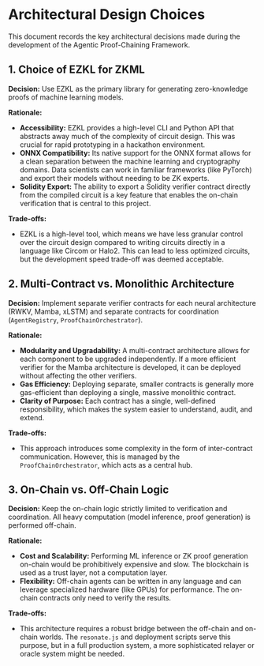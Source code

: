 # Architectural Design Choices

This document records the key architectural decisions made during the development of the Agentic Proof-Chaining Framework.

## 1. Choice of EZKL for ZKML

**Decision:** Use EZKL as the primary library for generating zero-knowledge proofs of machine learning models.

**Rationale:**

- **Accessibility:** EZKL provides a high-level CLI and Python API that abstracts away much of the complexity of circuit design. This was crucial for rapid prototyping in a hackathon environment.
- **ONNX Compatibility:** Its native support for the ONNX format allows for a clean separation between the machine learning and cryptography domains. Data scientists can work in familiar frameworks (like PyTorch) and export their models without needing to be ZK experts.
- **Solidity Export:** The ability to export a Solidity verifier contract directly from the compiled circuit is a key feature that enables the on-chain verification that is central to this project.

**Trade-offs:**

- EZKL is a high-level tool, which means we have less granular control over the circuit design compared to writing circuits directly in a language like Circom or Halo2. This can lead to less optimized circuits, but the development speed trade-off was deemed acceptable.

## 2. Multi-Contract vs. Monolithic Architecture

**Decision:** Implement separate verifier contracts for each neural architecture (RWKV, Mamba, xLSTM) and separate contracts for coordination (`AgentRegistry`, `ProofChainOrchestrator`).

**Rationale:**

- **Modularity and Upgradability:** A multi-contract architecture allows for each component to be upgraded independently. If a more efficient verifier for the Mamba architecture is developed, it can be deployed without affecting the other verifiers.
- **Gas Efficiency:** Deploying separate, smaller contracts is generally more gas-efficient than deploying a single, massive monolithic contract.
- **Clarity of Purpose:** Each contract has a single, well-defined responsibility, which makes the system easier to understand, audit, and extend.

**Trade-offs:**

- This approach introduces some complexity in the form of inter-contract communication. However, this is managed by the `ProofChainOrchestrator`, which acts as a central hub.

## 3. On-Chain vs. Off-Chain Logic

**Decision:** Keep the on-chain logic strictly limited to verification and coordination. All heavy computation (model inference, proof generation) is performed off-chain.

**Rationale:**

- **Cost and Scalability:** Performing ML inference or ZK proof generation on-chain would be prohibitively expensive and slow. The blockchain is used as a trust layer, not a computation layer.
- **Flexibility:** Off-chain agents can be written in any language and can leverage specialized hardware (like GPUs) for performance. The on-chain contracts only need to verify the results.

**Trade-offs:**

- This architecture requires a robust bridge between the off-chain and on-chain worlds. The `resonate.js` and deployment scripts serve this purpose, but in a full production system, a more sophisticated relayer or oracle system might be needed.
